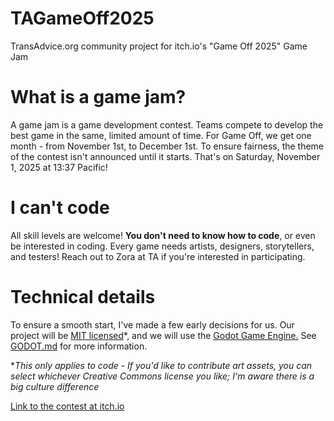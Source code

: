 # TAGameOff2025
TransAdvice.org community project for itch.io's "Game Off 2025" Game Jam

# What is a game jam?

A game jam is a game development contest. Teams compete to develop the best game in the same, limited amount of time. For Game Off, we get one month - from November 1st, to December 1st. To ensure fairness, the theme of the contest isn't announced until it starts. That's on Saturday, November 1, 2025 at 13:37 Pacific!

# I can't code

All skill levels are welcome! **You don't need to know how to code**, or even be interested in coding. Every game needs artists, designers, storytellers, and testers! Reach out to Zora at TA if you're interested in participating.

# Technical details

To ensure a smooth start, I've made a few early decisions for us. Our project will be [MIT licensed](https://opensource.org/license/MIT)\*, and we will use the [Godot Game Engine.](https://godotengine.org/) See [GODOT.md](https://github.com/zorafly/TAGameOff2025/blob/main/GODOT.md) for more information.

\**This only applies to code - If you'd like to contribute art assets, you can select whichever Creative Commons license you like; I'm aware there is a big culture difference*

[Link to the contest at itch.io](https://itch.io/jam/game-off-2025)
